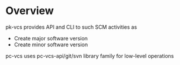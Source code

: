# Overview

pk-vcs provides API and CLI to such SCM activities as
- Create major software version
- Create minor software version

pc-vcs uses pc-vcs-api/git/svn library family for low-level operations
